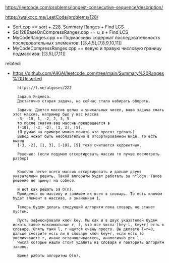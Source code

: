https://leetcode.com/problems/longest-consecutive-sequence/description/

https://walkccc.me/LeetCode/problems/128/

- Sort.cpp == sort + 228. Summary Ranges + Find LCS
- Sol128BaseOnCompressRanges.cpp == u_s + Find LCS
- MyCodeRanges.cpp == Подмассивы содержат последовательность последовательных элементов: [[3,4,5],[7,8,9,10,11]]
- MyCodeCompressRanges.cpp == левую и правую числовую границу подмассива: [[3,5],[7,11]]

related:
* https://github.com/AlKiAl/leetcode_com/tree/main/Summary%20Ranges%20Unsorted

        https://t.me/algoses/222
        
        Задача Яндекса. 
        Достаточно старая задача, но сейчас стала набирать обороты. 
        
        Задача: Дается массив целых и уникальных чисел, ваша задача сжать этот массив, например был у вас массив 
        -3, -10, 1, -2, 2, 3, 5 
        то после сжатия ваш массив превращается в 
        [-10], [-3, -2], [1, 3], [5]. 
        (Я думаю на примере можно понять что просят сделать)
        Вывод может быть необязательно в отсортированном виде, то есть вывод 
        [-3, -2], [1, 3], [-10], [5] тоже считается корректным. 
        
        Решение: (если подумал отсортировать массив то лучше посмотреть разбор)
        
        
        Конечно легче всего массив отсортировать и дальше двумя указателями решить. Такой алгоритм будет работать за n*logn. Такое решение не примут на собесе. 
        
        И вот как решать за O(n). 
        Пройдемся по массиву и запишем их всех в словарь. То есть ключом будет элемент в массиве, а значением 1. 
        
        Теперь будем делать следующий алгоритм пока словарь не станет пустым. 
        
        Пусть зафиксировали ключ key. Мы как и в двух указателей будем искать такие максимальные r, l, что все числа [key-l, key+r] есть в словаре. Опять таки l, r ищутся очень просто. Вы делаете l=r=0, дальше смотрите есть ли в словаре ключ key+r, если есть то увеличиваете r, иначе останавливаетесь, аналогично для l. 
        Числа которые нашли стоит удалить из словаря и повторить алгоритм заново. 
        
        Время работы алгоритмы O(n).
